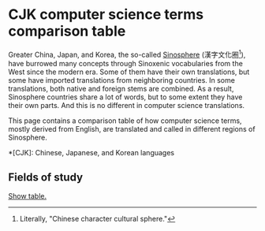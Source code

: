 CJK computer science terms comparison table
===========================================

Greater China, Japan, and Korea, the so-called [Sinosphere]
(<span lang="zh-Hant">漢字文化圈</span>[^1]),
have burrowed many concepts through Sinoxenic vocabularies from the West
since the modern era.  Some of them have their own translations,
but some have imported translations from neighboring countries.
In some translations, both native and foreign stems are combined.
As a result, Sinosphere countries share a lot of words,
but to some extent they have their own parts.
And this is no different in computer science translations.

This page contains a comparison table of how computer science terms,
mostly derived from English, are translated and called in
different regions of Sinosphere.

*[CJK]: Chinese, Japanese, and Korean languages

[^1]: Literally, "Chinese character cultural sphere."

[Sinosphere]: https://en.wikipedia.org/wiki/Sinosphere


Fields of study
---------------

[Show table.](studies.yaml)
